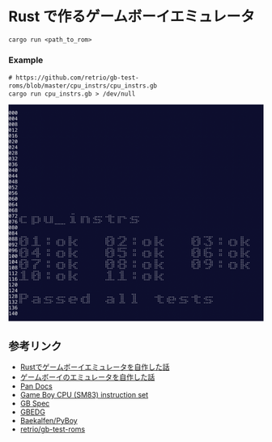# Rust で作るゲームボーイエミュレータ

```shell
cargo run <path_to_rom>
```

### Example

```shell
# https://github.com/retrio/gb-test-roms/blob/master/cpu_instrs/cpu_instrs.gb
cargo run cpu_instrs.gb > /dev/null
```

![screenshot01](./images/ss01.png)

## 参考リンク

- [Rustでゲームボーイエミュレータを自作した話](https://mjhd.hatenablog.com/entry/2021/04/14/221813)
- [ゲームボーイのエミュレータを自作した話](https://keichi.dev/post/write-yourself-a-game-boy-emulator/)
- [Pan Docs](https://gbdev.io/pandocs/)
- [Game Boy CPU (SM83) instruction set](https://gbdev.io/gb-opcodes/optables/)
- [GB Spec](https://w.atwiki.jp/gbspec/)
- [GBEDG](https://hacktixme.ga/GBEDG/)
- [Baekalfen/PyBoy](https://github.com/Baekalfen/PyBoy)
- [retrio/gb-test-roms](https://github.com/retrio/gb-test-roms)
